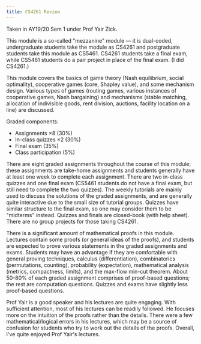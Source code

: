 ```yaml
---
title: CS4261 Review
---
```


Taken in AY19/20 Sem 1 under Prof Yair Zick.

This module is a so-called "mezzanine" module — it is dual-coded, undergraduate students take the module as CS4261 and postgraduate students take this module as CS5461.  CS4261 students take a final exam, while CS5461 students do a pair project in place of the final exam.  (I did CS4261.)

This module covers the basics of game theory (Nash equilibrium, social optimality), cooperative games (core, Shapley value), and some mechanism design.  Various types of games (routing games, various instances of cooperative games, Nash bargaining) and mechanisms (stable matching, allocation of indivisible goods, rent division, auctions, facility location on a line) are discussed.

Graded components:
- Assignments ×8 (30%)
- In-class quizzes ×2 (30%)
- Final exam (35%)
- Class participation (5%)

There are eight graded assignments throughout the course of this module; these assignments are take-home assignments and students generally have at least one week to complete each assignment.  There are two in-class quizzes and one final exam (CS5461 students do not have a final exam, but still need to complete the two quizzes).  The weekly tutorials are mainly used to discuss the solutions of the graded assignments, and are generally quite interactive due to the small size of tutorial groups.  Quizzes have similar structure to the final exam, so one may consider them to be "midterms" instead.  Quizzes and finals are closed-book (with help sheet).  There are no group projects for those taking CS4261.

There is a significant amount of mathematical proofs in this module.  Lectures contain some proofs (or general ideas of the proofs), and students are expected to prove various statements in the graded assignments and exams.  Students may have an advantage if they are comfortable with general proving techniques, calculus (differentiation), combinatorics (permutations, counting), probability (expectation), mathematical analysis (metrics, compactness, limits), and the max-flow min-cut theorem.  About 50-80% of each graded assignment comprises of proof-based questions; the rest are computation questions.  Quizzes and exams have slightly less proof-based questions.

Prof Yair is a good speaker and his lectures are quite engaging.  With sufficient attention, most of his lectures can be readily followed.  He focuses more on the intuition of the proofs rather than the details.  There were a few mathematical/logical errors in his lectures, which may be a source of confusion for students who try to work out the details of the proofs.  Overall, I've quite enjoyed Prof Yair's lectures.